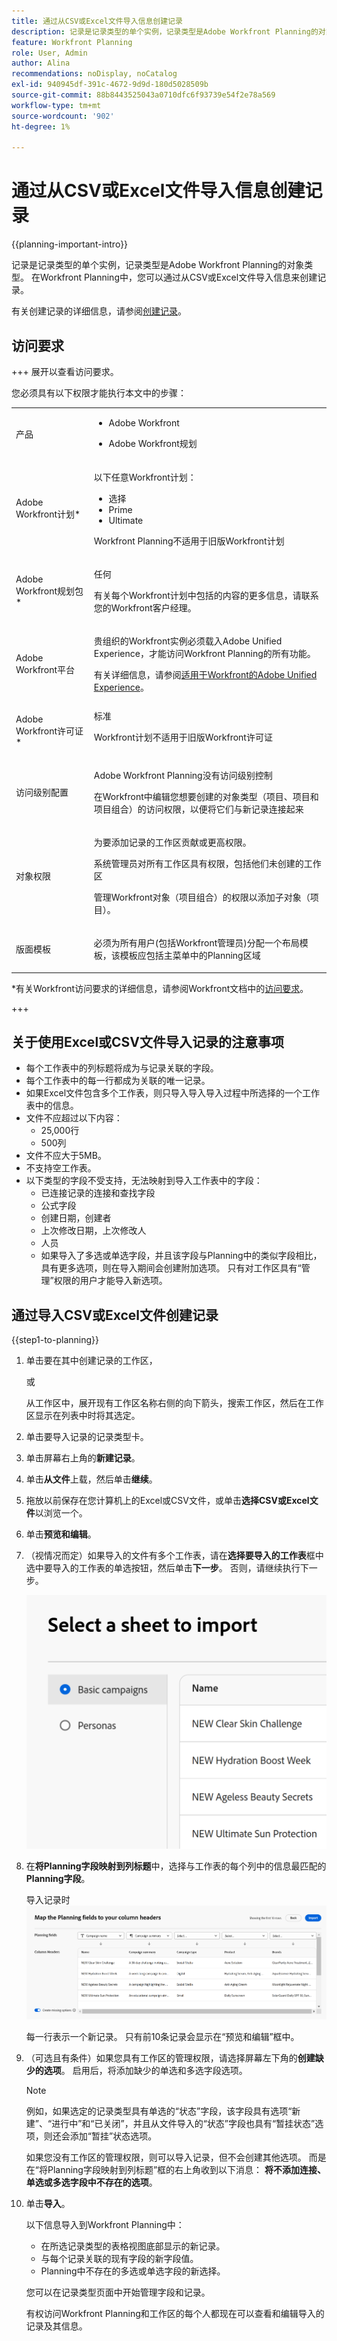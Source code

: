 ```yaml
---
title: 通过从CSV或Excel文件导入信息创建记录
description: 记录是记录类型的单个实例，记录类型是Adobe Workfront Planning的对象类型。 在Workfront Planning中，您可以通过从CSV或Excel文件导入信息来创建记录。
feature: Workfront Planning
role: User, Admin
author: Alina
recommendations: noDisplay, noCatalog
exl-id: 940945df-391c-4672-9d9d-180d5028509b
source-git-commit: 88b8443525043a0710dfc6f93739e54f2e78a569
workflow-type: tm+mt
source-wordcount: '902'
ht-degree: 1%

---
```



# 通过从CSV或Excel文件导入信息创建记录

<!--<span class="preview">The information on this page refers to functionality not yet generally available. It is available only in the Preview environment for all customers. After the monthly releases to Production, the same features are also available in the Production environment for customers who enabled fast releases. </span>   

<span class="preview">For information about fast releases, see [Enable or disable fast releases for your organization](/help/quicksilver/administration-and-setup/set-up-workfront/configure-system-defaults/enable-fast-release-process.md). </span>-->

{{planning-important-intro}}

记录是记录类型的单个实例，记录类型是Adobe Workfront Planning的对象类型。 在Workfront Planning中，您可以通过从CSV或Excel文件导入信息来创建记录。

有关创建记录的详细信息，请参阅[创建记录](/help/quicksilver/planning/records/create-records.md)。

## 访问要求

+++ 展开以查看访问要求。

您必须具有以下权限才能执行本文中的步骤：

<table style="table-layout:auto"> 
<col> 
</col> 
<col> 
</col> 
<tbody> 
    <tr> 
<tr> 
<td> 
   <p> 产品</p> </td> 
   <td> 
   <ul><li><p> Adobe Workfront</p></li> 
   <li><p> Adobe Workfront规划<p></li></ul></td> 
  </tr>   
<tr> 
   <td role="rowheader"><p>Adobe Workfront计划*</p></td> 
   <td> 
<p>以下任意Workfront计划：</p> 
<ul><li>选择</li> 
<li>Prime</li> 
<li>Ultimate</li></ul> 
<p>Workfront Planning不适用于旧版Workfront计划</p> 
   </td> 
<tr> 
   <td role="rowheader"><p>Adobe Workfront规划包*</p></td> 
   <td> 
<p>任何 </p> 
<p>有关每个Workfront计划中包括的内容的更多信息，请联系您的Workfront客户经理。 </p> 
   </td> 
 <tr> 
   <td role="rowheader"><p>Adobe Workfront平台</p></td> 
   <td> 
<p>贵组织的Workfront实例必须载入Adobe Unified Experience，才能访问Workfront Planning的所有功能。</p> 
<p>有关详细信息，请参阅<a href="/help/quicksilver/workfront-basics/navigate-workfront/workfront-navigation/adobe-unified-experience.md">适用于Workfront的Adobe Unified Experience</a>。 </p> 
   </td> 
   </tr> 
  </tr> 
  <tr> 
   <td role="rowheader"><p>Adobe Workfront许可证*</p></td> 
   <td> 标准
   <p>Workfront计划不适用于旧版Workfront许可证</p> 
  </td> 
  </tr> 
  <tr> 
   <td role="rowheader"><p>访问级别配置</p></td> 
   <td> <p>Adobe Workfront Planning没有访问级别控制</p> 
   <p>在Workfront中编辑您想要创建的对象类型（项目、项目和项目组合）的访问权限，以便将它们与新记录连接起来  </p>  
</td> 
  </tr> 
<tr> 
   <td role="rowheader"><p>对象权限</p></td> 
   <td> <p>为要添加记录的工作区<!--and record type-->贡献或更高权限。 </p>  
   <p>系统管理员对所有工作区具有权限，包括他们未创建的工作区</p>
   <p>管理Workfront对象（项目组合）的权限以添加子对象（项目）。</p>
   </td> 
  </tr> 
<tr> 
   <td role="rowheader"><p>版面模板</p></td> 
   <td> <p>必须为所有用户(包括Workfront管理员)分配一个布局模板，该模板应包括主菜单中的Planning区域 </p> </td> 
  </tr> 
</tbody> 
</table>

*有关Workfront访问要求的详细信息，请参阅Workfront文档中的[访问要求](/help/quicksilver/administration-and-setup/add-users/access-levels-and-object-permissions/access-level-requirements-in-documentation.md)。

+++

## 关于使用Excel或CSV文件导入记录的注意事项

* 每个工作表中的列标题将成为与记录关联的字段。
* 每个工作表中的每一行都成为关联的唯一记录。
* 如果Excel文件包含多个工作表，则只导入导入导入过程中所选择的一个工作表中的信息。
* 文件不应超过以下内容：
   * 25,000行
   * 500列
* 文件不应大于5MB。
* 不支持空工作表。
* 以下类型的字段不受支持，无法映射到导入工作表中的字段：
   * 已连接记录的连接和查找字段<!--or connected Workfront objects-->
   * 公式字段
   * 创建日期，创建者
   * 上次修改日期，上次修改人
   * 人员
   * 如果导入了多选或单选字段，并且该字段与Planning中的类似字段相比，具有更多选项，则在导入期间会创建附加选项。 只有对工作区具有“管理”权限的用户才能导入新选项。

## 通过导入CSV或Excel文件创建记录

{{step1-to-planning}}

1. 单击要在其中创建记录的工作区，

   或

   从工作区中，展开现有工作区名称右侧的向下箭头，搜索工作区，然后在工作区显示在列表中时将其选定。
1. 单击要导入记录的记录类型卡。
1. 单击屏幕右上角的&#x200B;**新建记录**。
1. 单击&#x200B;**从文件**&#x200B;上载，然后单击&#x200B;**继续**。<!--add screen shot when all three buttons are added - with the Submit a request button-->
1. 拖放以前保存在您计算机上的Excel或CSV文件，或单击&#x200B;**选择CSV或Excel文件**&#x200B;以浏览一个。
1. 单击&#x200B;**预览和编辑**。
1. （视情况而定）如果导入的文件有多个工作表，请在&#x200B;**选择要导入的工作表**&#x200B;框中选中要导入的工作表的单选按钮，然后单击&#x200B;**下一步**。 否则，请继续执行下一步。

   ![选择要导入记录的工作表](assets/select-a-sheet-to-import-box.png)
1. 在&#x200B;**将Planning字段映射到列标题**&#x200B;中，选择与工作表的每个列中的信息最匹配的&#x200B;**Planning字段**。

   导入记录时![将Planning字段映射到列](assets/map-planning-fields-to-columns-when-importing-records.png)

   每一行表示一个新记录。 只有前10条记录会显示在“预览和编辑”框中。

1. （可选且有条件）如果您具有工作区的管理权限，请选择屏幕左下角的&#x200B;**创建缺少的选项**。 启用后，将添加缺少的单选和多选字段选项。

   >[!NOTE]
   >
   >例如，如果选定的记录类型具有单选的“状态”字段，该字段具有选项“新建”、“进行中”和“已关闭”，并且从文件导入的“状态”字段也具有“暂挂状态”选项，则还会添加“暂挂”状态选项。
   >
   >如果您没有工作区的管理权限，则可以导入记录，但不会创建其他选项。 而是在“将Planning字段映射到列标题”框的右上角收到以下消息： **将不添加连接、单选或多选字段中不存在的选项**。

1. 单击&#x200B;**导入**。

   以下信息导入到Workfront Planning中：

   * 在所选记录类型的表格视图底部显示的新记录。
   * 与每个记录关联的现有字段的新字段值。
   * Planning中不存在的多选或单选字段的新选择。 <!--when we add connected records - add those here too-->

   您可以在记录类型页面中开始管理字段和记录。

   有权访问Workfront Planning和工作区的每个人都现在可以查看和编辑导入的记录及其信息。

   <!--when we add connected records and the info icon in the tool changes, also add those items to the Import step and to the NOTE above it-->
